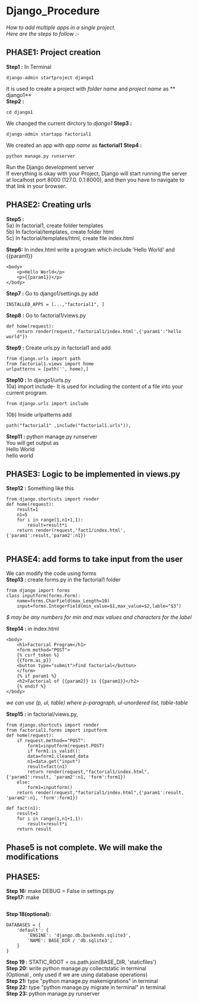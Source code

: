# Django_Procedure

*How to add multiple apps in a single project.*   
*Here are the steps to follow :-*

## PHASE1: Project creation 
**Step1 :** In Terminal  
```
django-admin startproject django1
```
It is used to create a project with *folder name* and *project name* as ** django1**  
**Step2 :** 
```
cd django1
```
We changed the current dirctory to *django1*
**Step3 :** 
```
django-admin startapp factorial1  
```
We created an app with *app name* as **factorial1**
**Step4 :** 
```
python manage.py runserver  
```
Run the Django development server  
If everything is okay with your Project, Django will start running the server at localhost port 8000 (127.0. 0.1:8000), and then you have to navigate to that link in your browser.  

## PHASE2: Creating urls 
**Step5 :**  
5a) In factorial1, create folder templates  
5b) In factorial/templates, create folder html   
5c) In factorial/templates/html, create file index.html  
  
**Step6:**  In index.html write a program which include 'Hello World' and {{param1}}  
```
<body>
    <p>Hello World</p>
    <p>{{param1}}</p>
</body>
```

**Step7 :** Go to django1/settings.py add 
```
INSTALLED_APPS = [...,"factorial1", ]
```

**Step8 :** Go to factorial1/views.py
```
def home(request):
    return render(request,'factorial1/index.html',{'param1':"hello world"})
```

**Step9 :** Create urls.py in factorial1 and add
```
from django.urls import path
from factorial1.views import home
urlpatterns = [path('', home),]
```

**Step10 :** In django1/urls.py  
10a) import include- It is used for including the content of a file into your current program.
```
from django.urls import include
```
10b) Inside urlpatterns  add
```
path("factorial1" ,include("factorial1.urls")),
```

**Step11 :** python manage.py runserver  
You will get output as   
Hello World   
hello world  

## PHASE3: Logic to be implemented in views.py 
**Step12 :**
Something like this  
```
from django.shortcuts import render
def home(request):
    result=1
    n1=5
    for i in range(1,n1+1,1):
        result=result*i
    return render(request,'fact1/index.html',{'param1':result,'param2':n1})
    
```

## PHASE4: add forms to take input from the user ##
 We can modify the code using forms  
 **Step13 :** create forms.py in the factorial1 folder  
```
from django import forms
class inputform(forms.Form):
    name=forms.CharField(max_Length=10)
    input=forms.IntegerField(min_value=$1,max_value=$2,lable="$3")
```
  *$ may be any numbers for min and max values and characters for the label*  

**Step14 :** in index.html
```
<body>
    <h1>Factorial Program</h1>
    <form method="POST">
    {% csrf_token %}
    {{form.as_p}}    
    <button type="submit">find factorial</button>
    </form>
    {% if param1 %}
    <h2>Factorial of {{param2}} is {{param1}}</h2>
    {% endif %}
</body>
```
*we can use (p, ul, table)  where  p-paragraph, ul-unordered list, table-table*  
   
**Step15 :** in factorial/views.py, 
```
from django.shortcuts import render
from factorial1.forms import inputform
def home(request):
    if request.method=="POST":
        form1=inputform(request.POST)
        if form1.is_valid():
        data=form1.cleaned_data
        n1=data.get("input")
        result=fact(n1)
        return render(request,"factorial1/index.html",{'param1':result, 'param2':n1, 'form':form1})
    else:
        form1=inputform()  
    return render(request,"factorial1/index.html",{'param1':result, 'param2':n1, 'form':form1})
```
```
def fact(n1):  
    result=1
    for i in range(1,n1+1,1):
        result=result*i
    return result
```
                                           

## Phase5 is not complete. We will make the modifications 

## PHASE5: 
**Step 16:** make DEBUG = False in settings.py  
**Step17:** make   
```ALLOWED_HOSTS = ['*']
```
**Step 18(optional):** 
```
DATABASES = {  
    'default': {  
        'ENGINE': 'django.db.backends.sqlite3',  
        'NAME': BASE_DIR / 'db.sqlite3',  
    }  
}
```
**Step 19 :** STATIC_ROOT = os.path.join(BASE_DIR, 'staticfiles')  
**Step 20:** write python manage.py collectstatic in terminal  
(Optional , only used if we are using database operations)  
**Step 21:** type "python manage.py makemigrations" in terminal  
**Step 22:** type  "python manage.py migrate in terminal" in terminal  
**Step 23:**  python manage.py runserver  
